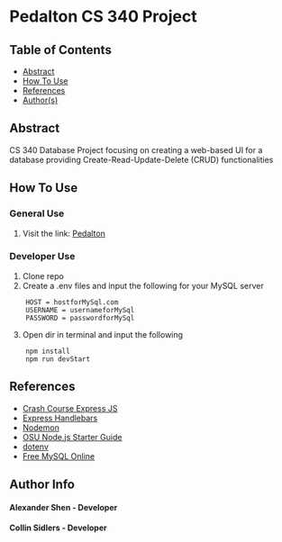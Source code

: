 # Pedalton CS 340 Project

## Table of Contents
- [Abstract](#Abstract)
- [How To Use](#how-to-use)
- [References](#references)
- [Author(s)](#author-info)

## Abstract

CS 340 Database Project focusing on creating a web-based UI for a database providing Create-Read-Update-Delete (CRUD) functionalities

## How To Use
### General Use
1. Visit the link: [Pedalton](pedalton.herokuapp.com/)
### Developer Use
1. Clone repo
2. Create a .env files and input the following for your MySQL server
```
    HOST = hostforMySql.com
    USERNAME = usernameforMySql
    PASSWORD = passwordforMySql
```
3. Open dir in terminal and input the following
```
    npm install
    npm run devStart
```

## References
- [Crash Course Express JS](https://www.youtube.com/watch?v=SccSCuHhOw0&t=1925s)
- [Express Handlebars](https://www.npmjs.com/package/express-handlebars)
- [Nodemon](https://www.npmjs.com/package/nodemon)
- [OSU Node.js Starter Guide](https://github.com/osu-cs340-ecampus/nodejs-starter-app)
- [dotenv](https://www.npmjs.com/package/dotenv)
- [Free MySQL Online](https://www.freesqldatabase.com/)


## Author Info
#### Alexander Shen - Developer
#### Collin Sidlers - Developer
